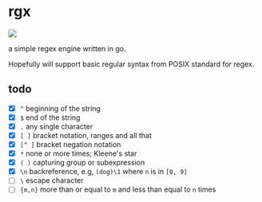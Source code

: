 # rgx

![](https://github.com/rhaeguard/rgx/actions/workflows/go.yml/badge.svg)

a simple regex engine written in go. 

Hopefully will support basic regular syntax from POSIX standard for regex.

## todo

- [x] `^` beginning of the string
- [x] `$` end of the string
- [x] `.` any single character
- [x] `[ ]` bracket notation, ranges and all that
- [x] `[^ ]` bracket negation notation
- [x] `*` none or more times; Kleene's star
- [x] `( )` capturing group or subexpression
- [x] `\n` backreference, e.g, `(dog)\1` where `n` is in `[0, 9]`
- [ ] `\` escape character
- [ ] `{m,n}` more than or equal to `m` and less than equal to `n` times
